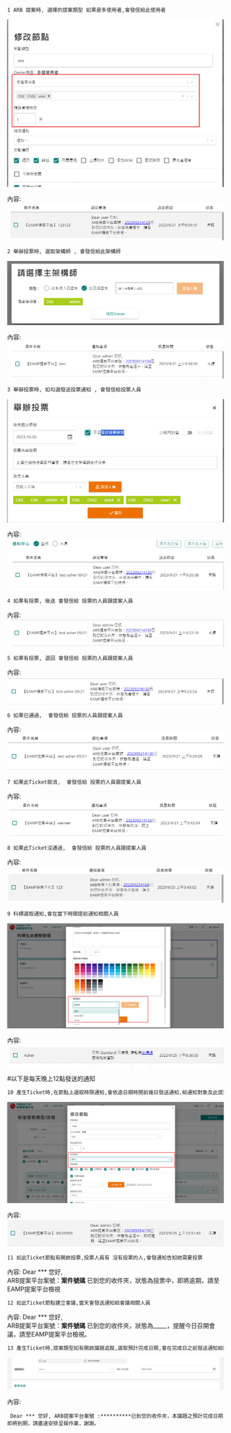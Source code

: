``` sh
1 ARB 提案時, 選擇的提案類型 如果是多使用者,會發信給此使用者
```

![](pic/Pasted%20image%2020230921171408.png)

內容:
![](pic/Pasted%20image%2020230921171535.png)

``` sh
2 舉辦投票時, 選取架構師 , 會發信給此架構師
```

![](pic/Pasted%20image%2020230921173831.png)

內容:
![](pic/Pasted%20image%2020230921173851.png)


``` sh
3 舉辦投票時, 如勾選發送投票通知 , 會發信給投票人員
```

![](pic/Pasted%20image%2020230921171846.png)

內容:
![](pic/Pasted%20image%2020230921172109.png)


``` sh
4 如果有投票, 後送 會發信給 投票的人員跟提案人員
```

內容:
![](pic/Pasted%20image%2020230921172329.png)


``` sh
5 如果有投票, 退回 會發信給 投票的人員跟提案人員
```

內容:
![](pic/Pasted%20image%2020230921172447.png)


``` sh
6 如果已通過,  會發信給 投票的人員跟提案人員
```


內容:
![](pic/Pasted%20image%2020230921172953.png)


``` sh
7 如果此Ticket取消,  會發信給 投票的人員跟提案人員
```

內容:
![](pic/Pasted%20image%2020230921174245.png)

``` sh
8 如果此Ticket沒通過,  會發信給 投票的人員跟提案人員
```

內容:
![](pic/Pasted%20image%2020230925114412.png)

``` sh
9 科標選取通知,會在當下時間提前通知相關人員 
```

![](pic/Pasted%20image%2020230926111249.png)

內容:
![](pic/Pasted%20image%2020230926111322.png)


#以下是每天晚上12點發送的通知

``` sh
10 產生Ticket時,在節點上選取時限通知,會依造日期時間前幾日發送通知,給通知對象及此提案人
```

![](pic/Pasted%20image%2020230926104228.png)

內容:
![](pic/Pasted%20image%2020230926104312.png)


``` sh
11 如此Ticket節點有開啟投票,投票人員有 沒有投票的人,會發通知告知她需要投票
```

內容:
Dear *** 您好,  
ARB提案平台案號：**案件號碼** 已到您的收件夾，狀態為投票中，即將逾期，請至EAMP提案平台檢視

``` sh
12 如此Ticket節點建立會議,當天會發送通知給會議相關人員
```

內容:
Dear *** 您好,  
ARB提案平台案號：**案件號碼** 已到您的收件夾，狀態為_____，提醒今日召開會議，請至EAMP提案平台檢視。

``` sh
13 產生Ticket時,提案類型如有開啟議題追蹤,選取預計完成日期,會在完成日之前發送通知給議題負責人
```

![](pic/Pasted%20image%2020230926110146.png)

內容:
```
 Dear *** 您好, ARB提案平台案號 :**********已到您的收件夾，本議題之預計完成日期即將到期，請盡速安排呈報作業，謝謝。
```